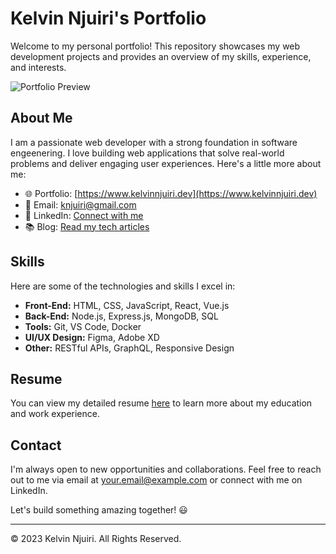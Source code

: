# Kelvin Njuiri's Portfolio

Welcome to my personal portfolio! This repository showcases my web development projects and provides an overview of my skills, experience, and interests.

![Portfolio Preview](https://t3.ftcdn.net/jpg/03/19/67/24/360_F_319672457_RgWdAgsS2MzHQRvU5jJWvpyCDwIYr8O9.jpg)

## About Me

I am a passionate web developer with a strong foundation in software engeenering. I love building web applications that solve real-world problems and deliver engaging user experiences. Here's a little more about me:

- 🌐 Portfolio: [https://www.kelvinnjuiri.dev](https://www.kelvinnjuiri.dev)
- 📧 Email: [knjuiri@gmail.com](mailto:knjuiri@gmail.com)
- 🌟 LinkedIn: [Connect with me](https://www.linkedin.com/in/kelvin-njuiri/)
- 📚 Blog: [Read my tech articles](https://medium.com/@knjuiri)

## Skills

Here are some of the technologies and skills I excel in:

- **Front-End:** HTML, CSS, JavaScript, React, Vue.js
- **Back-End:** Node.js, Express.js, MongoDB, SQL
- **Tools:** Git, VS Code, Docker
- **UI/UX Design:** Figma, Adobe XD
- **Other:** RESTful APIs, GraphQL, Responsive Design

## Resume

You can view my detailed resume [here](https://www.kelvinnjuiri.dev/resume.pdf) to learn more about my education and work experience.

## Contact

I'm always open to new opportunities and collaborations. Feel free to reach out to me via email at [your.email@example.com](mailto:your.email@example.com) or connect with me on LinkedIn.

Let's build something amazing together! 😃

---

© 2023 Kelvin Njuiri. All Rights Reserved.
